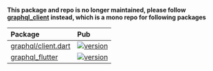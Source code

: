 **This package and repo is no longer maintained, please follow [graphql_client](https://github.com/zino-app/graphql-flutter) instead, which is a mono repo for following packages**

| Package                                       | Pub                                              |
| :-------------------------------------------- | :----------------------------------------------- |
| [graphql/client.dart]([./packages/graphql](https://github.com/zino-app/graphql-flutter/tree/master/packages/graphql))     | [![version][version-badge]][package-link-client] |
| [graphql_flutter]([./packages/graphql](https://github.com/zino-app/graphql-flutter/tree/master/packages/graphql)_flutter) | [![version][version-badge]][package-link]        |

[version-badge]: https://img.shields.io/pub/v/graphql_flutter.svg
[package-link]: https://pub.dartlang.org/packages/graphql_flutter
[package-link-client]: https://pub.dartlang.org/packages/graphql/versions/1.0.1
